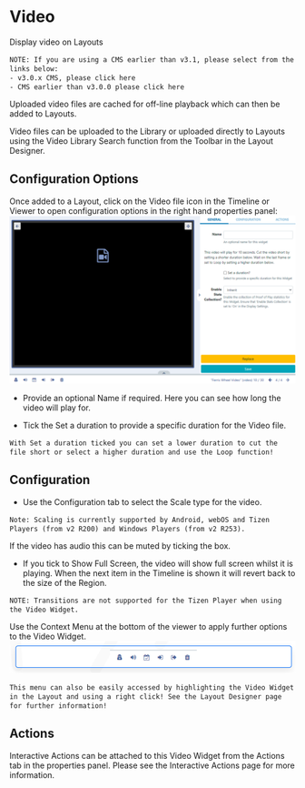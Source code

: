# Video

Display video on Layouts

```
NOTE: If you are using a CMS earlier than v3.1, please select from the links below:
- v3.0.x CMS, please click here
- CMS earlier than v3.0.0 please click here
```

Uploaded video files are cached for off-line playback which can then be added to Layouts.

Video files can be uploaded to the Library or uploaded directly to Layouts using the Video Library Search function from the Toolbar in the Layout Designer.

## Configuration Options

Once added to a Layout, click on the Video file icon in the Timeline or Viewer to open configuration options in the right hand properties panel:
![Alt text](video2.png)

- Provide an optional Name if required.
  Here you can see how long the video will play for.

- Tick the Set a duration to provide a specific duration for the Video file.

```
With Set a duration ticked you can set a lower duration to cut the file short or select a higher duration and use the Loop function!
```

## Configuration

- Use the Configuration tab to select the Scale type for the video.

```
Note: Scaling is currently supported by Android, webOS and Tizen Players (from v2 R200) and Windows Players (from v2 R253).
```

If the video has audio this can be muted by ticking the box.

- If you tick to Show Full Screen, the video will show full screen whilst it is playing. When the next item in the Timeline is shown it will revert back to the size of the Region.

```
NOTE: Transitions are not supported for the Tizen Player when using the Video Widget.
```

Use the Context Menu at the bottom of the viewer to apply further options to the Video Widget.
![Alt text](video4.png)

```
This menu can also be easily accessed by highlighting the Video Widget in the Layout and using a right click! See the Layout Designer page for further information!
```

## Actions

Interactive Actions can be attached to this Video Widget from the Actions tab in the properties panel. Please see the Interactive Actions page for more information.

